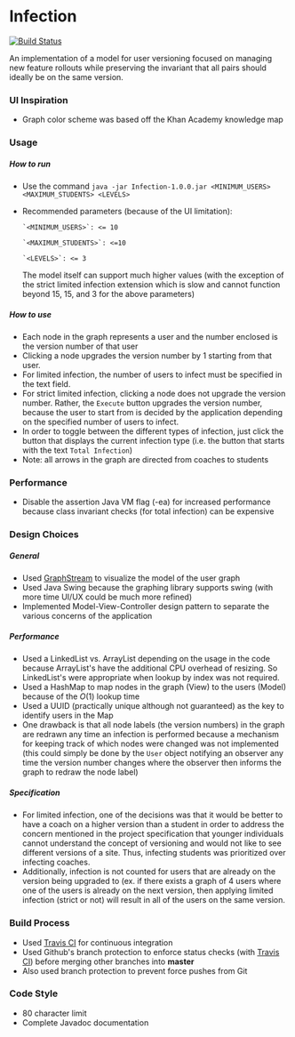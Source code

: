 # Infection
[![Build Status](https://travis-ci.org/RamV13/Infection.svg?branch=master)](https://travis-ci.org/RamV13/Infection)

An implementation of a model for user versioning focused on managing new feature rollouts while preserving the invariant that all pairs should ideally be on the same version.

### UI Inspiration
- Graph color scheme was based off the Khan Academy knowledge map

### Usage
##### How to run
- Use the command `java -jar Infection-1.0.0.jar <MINIMUM_USERS> <MAXIMUM_STUDENTS> <LEVELS>`
- Recommended parameters (because of the UI limitation):

      `<MINIMUM_USERS>`: <= 10
      
      `<MAXIMUM_STUDENTS>`: <=10
      
      `<LEVELS>`: <= 3
  
  The model itself can support much higher values (with the exception of the strict limited infection extension which is slow and cannot function beyond 15, 15, and 3 for the above parameters)

##### How to use
- Each node in the graph represents a user and the number enclosed is the version number of that user
- Clicking a node upgrades the version number by 1 starting from that user.
- For limited infection, the number of users to infect must be specified in the text field.
- For strict limited infection, clicking a node does not upgrade the version number. Rather, the `Execute` button upgrades the version number, because the user to start from is decided by the application depending on the specified number of users to infect.
- In order to toggle between the different types of infection, just click the button that displays the current infection type (i.e. the button that starts with the text `Total Infection`)
- Note: all arrows in the graph are directed from coaches to students

### Performance
- Disable the assertion Java VM flag (-ea) for increased performance because class invariant checks (for total infection) can be expensive

### Design Choices
##### General
- Used [GraphStream](http://graphstream-project.org/) to visualize the model of the user graph
- Used Java Swing because the graphing library supports swing (with more time UI/UX could be much more refined)
- Implemented Model-View-Controller design pattern to separate the various concerns of the application

##### Performance
- Used a LinkedList vs. ArrayList depending on the usage in the code because ArrayList's have the additional CPU overhead of resizing. So LinkedList's were appropriate when lookup by index was not required.
- Used a HashMap to map nodes in the graph (View) to the users (Model) because of the *O*(1) lookup time
- Used a UUID (practically unique although not guaranteed) as the key to identify users in the Map
- One drawback is that all node labels (the version numbers) in the graph are redrawn any time an infection is performed because a mechanism for keeping track of which nodes were changed was not implemented (this could simply be done by the `User` object notifying an observer any time the version number changes where the observer then informs the graph to redraw the node label)

##### Specification
- For limited infection, one of the decisions was that it would be better to have a coach on a higher version than a student in order to address the concern mentioned in the project specification that younger individuals cannot understand the concept of versioning and would not like to see different versions of a site. Thus, infecting students was prioritized over infecting coaches.
- Additionally, infection is not counted for users that are already on the version being upgraded to (ex. if there exists a graph of 4 users where one of the users is already on the next version, then applying limited infection (strict or not) will result in all of the users on the same version.

### Build Process
- Used [Travis CI](https://travis-ci.org/) for continuous integration
- Used Github's branch protection to enforce status checks (with [Travis CI](https://travis-ci.org/)) before merging other branches into **master**
- Also used branch protection to prevent force pushes from Git

### Code Style
- 80 character limit
- Complete Javadoc documentation
